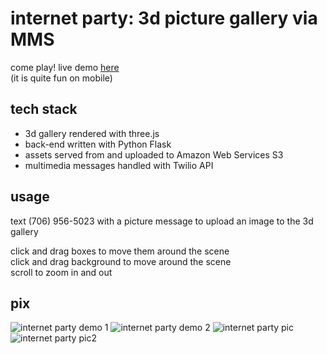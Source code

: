 # internet party: 3d picture gallery via MMS
come play! live demo [here](https://internet-party.herokuapp.com/)  
(it is quite fun on mobile)

## tech stack
- 3d gallery rendered with three.js
- back-end written with Python Flask
- assets served from and uploaded to Amazon Web Services S3
- multimedia messages handled with Twilio API

## usage
text (706) 956-5023 with a picture message to upload an image to the 3d gallery

click and drag boxes to move them around the scene  
click and drag background to move around the scene  
scroll to zoom in and out

## pix
![internet party demo 1](http://i.imgur.com/tNJZWlK.png)
![internet party demo 2](http://i.imgur.com/NDoa6oj.png)
![internet party pic](http://i.imgur.com/zboa1Ls.jpg?1) 
![internet party pic2](http://i.imgur.com/0NKhKgE.jpg)

